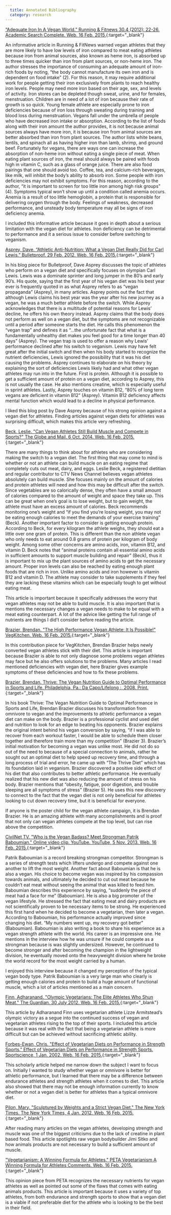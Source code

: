 ```yaml
---
  title: Annotated Bibliography
  category: research
---
```

[“Adequate Iron In A Vegan World.” Running & Fitnews 30.4 (2012): 22-26. Academic Search Complete. Web. 16 Feb. 2015.](http://ezproxy.lib.utexas.edu/login?url=http://search.ebscohost.com/login.aspx?direct=true&db=a2h&AN=80139320&site=ehost-live){:target="_blank"}

An informative article in Running & FitNews warned vegan athletes that they are more likely to have low levels of iron compared to meat eating athletes because iron from animal sources, also known as heme iron, is absorbed up to three times quicker than iron from plant sources, or non-heme iron. The author stresses the importance of consuming an adequate amount of iron-rich foods by noting, “the body cannot manufacture its own iron and is dependent on food intake” (2). For this reason, it may require additional work for people getting their iron exclusively from plants to reach healthy iron levels. People may need more iron based on their age, sex, and levels of activity. Iron stores can be depleted though sweat, urine, and for females, menstruation. Children are in need of a lot of iron because their rate of growth is so quick. Young female athlete are especially prone to iron deficiencies because of iron loss through sweating during training and blood loss during menstruation. Vegans fall under the umbrella of people who have decreased iron intake or absorption. According to the list of foods along with their iron amount the author provides, it is not because animal sources always have more iron, it is because iron from animal sources are better absorbed than iron from plant sources. The author lists white beans, lentils, and spinach all as having higher iron than lamb, shrimp, and ground beef. Fortunately for vegans, there are ways one can increase the absorption of non-heme iron without eating a single piece of meat. When eating plant sources of iron, the meal should always be paired with foods high in vitamin C, such as a glass of orange juice. There are also food pairings that one should avoid too. Coffee, tea, and calcium-rich beverages, like milk, will inhibit the body’s ability to absorb iron. Some people with iron deficiencies may not exhibit symptoms. For this reason, according to the author, “it is important to screen for too little iron among high risk groups” (4). Symptoms typical won’t show up until a condition called anemia occurs. Anemia is a result of too little hemoglobin, a protein that is responsible for delivering oxygen through the body. Feelings of weakness, decreased performance, and unsteady body temperature may all be signs of iron deficiency anemia.

I included this informative article because it goes in depth about a serious limitation with the vegan diet for athletes. Iron deficiency can be detrimental to performance and it a serious issue to consider before switching to veganism.

[Asprey, Dave. “Athletic Anti-Nutrition: What a Vegan Diet Really Did for Carl Lewis.” Bulletproof. 29 Feb. 2012. Web. 16 Feb. 2015.](https://www.bulletproofexec.com/carl-lewis-vegan/){:target="_blank"}

In his blog piece for Bulletproof, Dave Asprey discusses the topic of athletes who perform on a vegan diet and specifically focuses on olympian Carl Lewis. Lewis was a dominate sprinter and long jumper in the 80’s and early 90’s. His quote, saying that the first year of his vegan diet was his best year ever is frequently quoted in as what Asprey refers to as “vegan propaganda” (Asprey), in many articles. Asprey points out the fact that although Lewis claims his best year was the year after his new journey as a vegan, he was a much better athlete before the switch. While Asprey acknowledges that there is a multitude of potential reasons for Lewis’ decline, he offers his own theory instead. Asprey claims that the body does not perform as well on a vegan diet, but the symptoms are not recognizable until a period after someone starts the diet. He calls this phenomenon the “vegan trap” and defines it as “…the unfortunate fact that what is a fundamentally unhealthy diet makes you feel good for a time longer than 40 days” (Asprey). The vegan trap is used to offer a reason why Lewis’ performance declined after his switch to veganism. Lewis may have felt great after the initial switch and then when his body started to recognize the nutrient deficiencies, Lewis ignored the possibility that it was his diet causing the problems. Asprey continues to elaborate on his theory by explaining the sort of deficiencies Lewis likely had and what other vegan athletes may run into in the future. First is protein. Although it is possible to get a sufficient amount of protein on a vegan diet, according to Asprey, this is not usually the case. He also mentions creatine, which is especially useful in sprint athletes. Lastly, Asprey touches on vitamin B12, “80% of long term vegans are deficient in vitamin B12” (Asprey). Vitamin B12 deficiency affects mental function which would lead to a decline in physical performance.

I liked this blog post by Dave Asprey because of his strong opinion against a vegan diet for athletes. Finding articles against vegan diets for athletes was surprising difficult, which makes this article very refreshing.

[Beck, Leslie. "Can Vegan Athletes Still Build Muscle and Compete in Sports?" The Globe and Mail. 6 Oct. 2014. Web. 16 Feb. 2015.](http://www.theglobeandmail.com/life/health-and-fitness/health/can-vegan-athletes-still-build-muscle-and-compete-in-sports/article20945720/){:target="_blank"}

There are many things to think about for athletes who are considering making the switch to a vegan diet. The first thing that may come to mind is whether or not an athlete can build muscle on an eating regime that completely cuts out meat, dairy, and eggs. Leslie Beck, a registered dietitian and regular contributor to CTV News Channel believes vegan athletes absolutely can build muscle. She focuses mainly on the amount of calories and protein athletes will need and how this may be difficult after the switch. Since vegetables are so calorically dense, they often have a small amount of calories compared to the amount of weight and space they take up. This can be great when one’s goal is to lose weight, but to gain weight, the athlete must have an excess amount of calories. Beck recommends monitoring one’s weight and “if you find you’re losing weight, you may not be eating enough calories to meet the demands of your exercise training” (Beck). Another important factor to consider is getting enough protein. According to Beck, for every kilogram the athlete weighs, they should eat a little over one gram of protein. This is different than the non athlete vegan who only needs to eat around 0.8 grams of protein per kilogram of body weight. Among some other concerns are amino acids, iron, vitamin B12, and vitamin D. Beck notes that “animal proteins contain all essential amino acids in sufficient amounts to support muscle building and repair” (Beck), thus it is important to mix up the plant sources of amino acids to get the necessary amount. Proper iron levels can also be reached by eating enough plant foods that are rich in iron. Unlike amino acids and iron however is vitamin B12 and vitamin D. The athlete may consider to take supplements if they feel they are lacking these vitamins which can be especially tough to get without eating meat.

This article is important because it specifically addresses the worry that vegan athletes may not be able to build muscle. It is also important that is mentions the necessary changes a vegan needs to make to be equal with a meat eating counterpart. A lot of the advice like getting the full range of nutrients are things I did’t consider before reading the article.

[Brazier, Brendan. "The High Performance Vegan Athlete: It Is Possible!" VegKitchen. Web. 16 Feb. 2015.](http://www.vegkitchen.com/nutrition/vegan-athlete/){:target="_blank"}

In this contribution piece for VegKitchen, Brendan Brazier helps newly converted vegan athletes stick with their diet. This article is important because Brazier is able to not only diagnose some problems vegan athletes may face but he also offers solutions to the problems. Many articles I read mentioned deficiencies with vegan diet, here Brazier gives example symptoms of these deficiencies and how to fix these problems.

[Brazier, Brendan. Thrive: The Vegan Nutrition Guide to Optimal Performance in Sports and Life. Philadelphia, Pa.: Da Capo/Lifelong :, 2008. Print.](http://www.amazon.com/Thrive-Nutrition-Optimal-Performance-Sports/dp/0738212547){:target="_blank"}

In his book Thrive: The Vegan Nutrition Guide to Optimal Performance in Sports and Life, Brendan Brazier discusses his transformation from omnivore to vegan and the improvements to athletic performance a vegan diet can make on the body. Brazier is a professional cyclist and used diet and nutrition to look for an edge to beating his opponents. Brazier explains the original intent behind his vegan conversion by saying, “if I was able to recover from each workout faster, I would be able to schedule them closer together and therefore train more than my competition” (Brazier 3). Brazier’s initial motivation for becoming a vegan was unlike most. He did not do so out of the need to because of a special connection to animals, rather he sought out an optimal diet to help speed up recovery time, and through a long process of trial and error, he came up with “The Thrive Diet” which has its foundation laid in veganism. Brazier discovered a positive side effect of his diet that also contributes to better athletic performance. He eventually realized that his new diet was also reducing the amount of stress on his body. Brazier mentions that “obesity, fatigue, poor digestion, and trouble sleeping are all symptoms of stress” (Brazier 5). He uses this new discovery to connect to the fact that the vegan diet is not only beneficial for athletes looking to cut down recovery time, but it is beneficial for everyone.

If anyone is the poster child for the vegan athlete campaign, it is Brendan Brazier. He is an amazing athlete with many accomplishments and is proof that not only can vegan athletes compete at the top level, but can rise above the competition.

[CivilNet TV. "Who is the Vegan Badass? Meet Strongman Patrik Baboumian." Online video clip. YouTube. YouTube, 5 Nov. 2013. Web. 16 Feb. 2015.](https://www.youtube.com/watch?v=fmrYsXjwlTg&spfreload=10){:target="_blank"}

Patrik Baboumian is a record breaking strongman competitor. Strongman is a series of strength tests which lifters undergo and compete against one another to lift the most weight. Another fact about Baboumian is that he is also a vegan. His choice to become vegan was inspired by his compassion towards animals, and ultimately he decided to cut out meat because he couldn’t eat meat without seeing the animal that was killed to feed him. Baboumian describes this experience by saying, “suddenly the piece of meat had a face for me” (Baboumian). He is also a big promoter of the vegan lifestyle. He stressed the fact that eating meat and dairy products are not scientifically proven to be necessary items to be strong. He experienced this first hand when he decided to become a vegetarian, then later a vegan. According to Baboumian, his performance actually improved since changing his diet. “My numbers went up, my recovery got better” (Baboumian). Baboumian is also writing a book to share his experience as a vegan strength athlete with the world. His career is an impressive one. He mentions in the interview how he was unsure if he could compete as a strongman because is was slightly undersized. However, he continued to become stronger and after becoming the champion in the lightweight division, he eventually moved onto the heavyweight division where he broke the world record for the most weight carried by a human.

I enjoyed this interview because it changed my perception of the typical vegan body type. Patrik Baboumian is a very large man who clearly is getting enough calories and protein to build a huge amount of functional muscle, which a lot of articles mentioned as a main concern.

[Finn, Adharanand. "Olympic Vegetarians: The Elite Athletes Who Shun Meat." The Guardian. 30 July 2012. Web. 16 Feb. 2015.](http://www.theguardian.com/lifeandstyle/wordofmouth/2012/jul/30/lizzie-armitstead-vegetarian-athletes-olympics-2012){:target="_blank"}

This article by Adharanand Finn uses vegetarian athlete Lizze Armitstead’s olympic victory as a segue into the continued success of vegan and vegetarian athletes rising to the top of their sports. I included this article because it was real with the fact that being a vegetarian athlete is more difficult but can be achieved without sacrificing athletic ability.

[Forbes-Ewan, Chris. "Effect of Vegetarian Diets on Performance in Strength Sports." Effect of Vegetarian Diets on Performance in Strength Sports. Sportscience, 1 Jan. 2002. Web. 16 Feb. 2015.](http://www.sportsci.org/jour/0201/cf-e.htm#_Toc13380492){:target="_blank"}

This scholarly article helped me narrow down the subject I want to focus on. Initially I wanted to study whether vegan or omnivore is better for athletic performance, but I learned that there may be a difference between endurance athletes and strength athletes when it comes to diet. This article also showed that there may not be enough information currently to know whether or not a vegan diet is better for athletes than a typical omnivore diet.

[Pilon, Mary. "Sculptured by Weights and a Strict Vegan Diet." The New York Times. The New York Times, 4 Jan. 2012. Web. 16 Feb. 2015.](http://www.nytimes.com/2012/01/05/sports/vegans-muscle-their-way-into-bodybuilding.html?pagewanted=all&_r=0){:target="_blank"}

After reading many articles on the vegan athletes, developing strength and muscle was one of the biggest criticisms due to the lack of creatine in plant based food. This article spotlights raw vegan bodybuilder Jimi Sitko and how animals products are not necessary to build a sufficient amount of muscle.

["Vegetarianism: A Winning Formula for Athletes." PETA Vegetarianism A Winning Formula for Athletes Comments. Web. 16 Feb. 2015.](http://www.peta.org/features/vegetarian-athletes/){:target="_blank"}

This opinion piece from PETA recognizes the necessary nutrients for vegan athletes as well as pointed out some of the flaws that comes with eating animals products. This article is important because it uses a variety of top athletes, from both endurance and strength sports to show that a vegan diet is a viable if not preferable diet for the athlete who is looking to be the best in their field.
